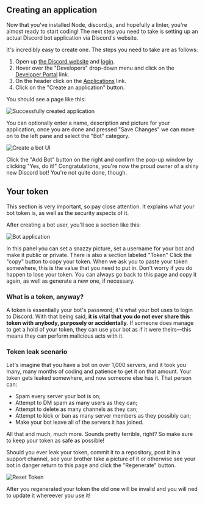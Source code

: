 ## Creating an application

Now that you've installed Node, discord.js, and hopefully a linter, you're almost ready to start coding! The next step you need to take is setting up an actual Discord bot application via Discord's website.

It's incredibly easy to create one. The steps you need to take are as follows:

1. Open up [the Discord website](https://discordapp.com/) and [login](https://discordapp.com/login).
2. Hover over the "Developers" drop-down menu and click on the [Developer Portal](https://discordapp.com/developers/docs/intro) link.
3. On the header click on the [Applications](https://discordapp.com/developers/applications) link.
4. Click on the "Create an application" button.

You should see a page like this:

![Successfully created application](assets/img/create-app.png)

You can optionally enter a name, description and picture for your application, once you are done and pressed "Save Changes" we can move on
to the left pane and select the "Bot" category.

![Create a bot UI](assets/img/create-bot.png)

Click the "Add Bot" button on the right and confirm the pop-up window by clicking "Yes, do it!"
Congratulations, you're now the proud owner of a shiny new Discord bot! You're not quite done, though.

## Your token

<p class="danger">This section is very important, so pay close attention. It explains what your bot token is, as well as the security aspects of it.</p>

After creating a bot user, you'll see a section like this:

![Bot application](assets/img/created-bot.png)

In this panel you can set a snazzy picture, set a username for your bot and make it public or private.
There is also a section labeled "Token"
Click the "copy" button to copy your token. When we ask you to paste your token somewhere, this is the value that you need to put in. Don't worry if you do happen to lose your token. You can always go back to this page and copy it again, as well as generate a new one, if necessary.

### What is a token, anyway?

A token is essentially your bot's password; it's what your bot uses to login to Discord. With that being said, **it is vital that you do not ever share this token with anybody, purposely or accidentally**. If someone does manage to get a hold of your token, they can use your bot as if it were theirs—this means they can perform malicious acts with it.

### Token leak scenario

Let's imagine that you have a bot on over 1,000 servers, and it took you many, many months of coding and patience to get it on that amount. Your token gets leaked somewhere, and now someone else has it. That person can:

* Spam every server your bot is on;
* Attempt to DM spam as many users as they can;
* Attempt to delete as many channels as they can;
* Attempt to kick or ban as many server members as they possibly can;
* Make your bot leave all of the servers it has joined.

All that and much, much more. Sounds pretty terrible, right? So make sure to keep your token as safe as possible!

<p class="danger">Should you ever leak your token, commit it to a repository, post it in a support channel, see your brother take a picture of it or otherwise see your bot in danger return to this page and click the "Regenerate" button.</p>

![Reset Token](assets/img/token-reset.png)

After you regenerated your token the old one will be invalid and you will ned to update it whereever you use it!
